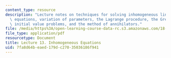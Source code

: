```yaml
---
content_type: resource
description: "Lecture notes on techniques for solving inhomogeneous linear differential\
  \ equations, variation of parameters, the Lagrange procedure, the Green\u2019s function,\
  \ initial value problems, and the method of annihilators."
file: /media/https%3A/open-learning-course-data-rc.s3.amazonaws.com/18-034-honors-differential-equations-spring-2009/7fa8d64beaed179dc27035036186f941_MIT18_034s09_lec13.pdf
file_type: application/pdf
resourcetype: Document
title: Lecture 13. Inhomogeneous Equations
uid: 7fa8d64b-eaed-179d-c270-35036186f941
---
```


